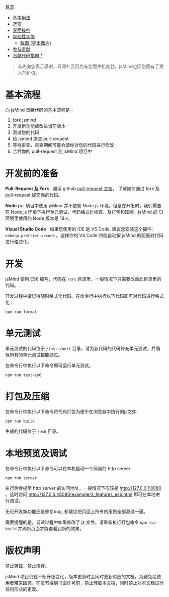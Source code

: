 [目录](index.md)

* [基本用法](1.usage.md)
* [选项](2.options.md)
* [界面操控](3.operation.md)
* [实验性功能](experimental-features.md)
  * [截图 (导出图片)](plugin-screenshot.md)
* [参与贡献](4.contribution.md)
* [贡献代码指南 *](5.development.md)


> 首先向您表示感谢，开源社区因为有您而生机勃勃，jsMind也因您而有了更大的价值。

基本流程
===

向 jsMind 贡献代码的基本流程是：

1. fork jsmind
2. 开发新功能或改进当前版本
3. 测试您的代码
4. 给 jsmind 提交 pull-request
5. 等待审查，审查期间可能会请你对您的代码进行修改
6. 合并你的 pull-request 到 jsMind 项目中

开发前的准备
===

**Pull-Request 及 Fork** : 阅读 github [pull-request 文档](https://docs.github.com/cn/pull-requests)， 了解如何通过 fork 及 pull-request 提交你的代码。

**Node.js** : 项目中使用 jsMind 并不依赖 Node.js 环境，但是在开发时，我们需要在 Node.js 环境下执行单元测试、代码格式化检查、及打包和压缩。jsMind 的 CI 环境里使用的 Node 版本是 18.x。

**Visual Studio Code** : 如果您使用的 IDE 是 VS Code, 建议您安装这个插件: `esbenp.prettier-vscode` 。这样你的 VS Code 将能自动按 jsMind 的配置对代码进行格式化。

开发
===

jsMind 使用 ES6 编写，代码在 `/src` 目录里，一般情况下只需要改动此目录里的代码。

开发过程中请记得随时格式化代码。在命令行中执行以下代码即可对代码进行格式化：
```
npm run format
```

单元测试
===

单元测试的代码位于 `/tests/unit` 目录，请为新代码的代码补充单元测试，并确保所有的单元测试都能通过。

在命令行中执行以下命令即可运行单元测试。
```
npm run test-es6
```

打包及压缩
===

在命令行中执行以下命令将代码打包为便于在浏览器中执行的js文件:
```
npm run build
```
生成的代码位于 `/es6` 目录。

本地预览及调试
===
在命令行中执行以下命令可以在本机启动一个简易的 http server
```
npm run server
```
执行后会提示 http server 的访问地址，一般情况下应该是 http://127.0.0.1:8080 。这时访问 http://127.0.0.1:8080/example/2_features_es6.html 即可在本地进行调试。

无论开发新功能还是修复bug, 都建议把页面上所有的用例全部测试一遍。

需要提醒的是，调试过程中如果修改了 js 文件，请重新执行打包命令 `npm run build` 并刷新页面才能查看到新的效果。

版权声明
===

禁止转载、禁止演绎。

jsMind 项目仍在不断升级变化，版本更新时会同时更新对应的文档。为避免给使用者带来困惑，在没有得到书面许可前，禁止转载本文档，同时禁止对本文档进行任何形式的更改。

